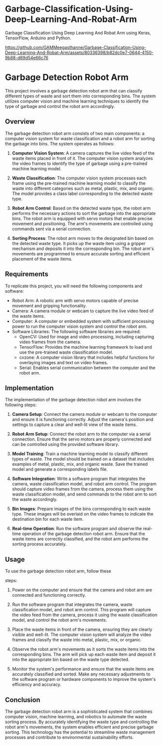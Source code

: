 # Garbage-Classification-Using-Deep-Learning-And-Robat-Arm
Garbage Classification Using Deep Learning And Robat Arm using Keras, TensorFlow, Arduino and Python.


https://github.com/GAMMeegasthanne/Garbage-Classification-Using-Deep-Learning-And-Robat-Arm/assets/80336398/b82dc0e7-0644-4150-9b88-d89d54e66c76

# Garbage Detection Robot Arm

This project involves a garbage detection robot arm that can classify different types of waste and sort them into corresponding bins. The system utilizes computer vision and machine learning techniques to identify the type of garbage and control the robot arm accordingly.

## Overview

The garbage detection robot arm consists of two main components: a computer vision system for waste classification and a robot arm for sorting the garbage into bins. The system operates as follows:

1. **Computer Vision System**: A camera captures the live video feed of the waste items placed in front of it. The computer vision system analyzes the video frames to identify the type of garbage using a pre-trained machine learning model.

2. **Waste Classification**: The computer vision system processes each frame using the pre-trained machine learning model to classify the waste into different categories such as metal, plastic, mix, and organic. The model provides a class label corresponding to the detected waste type.

3. **Robot Arm Control**: Based on the detected waste type, the robot arm performs the necessary actions to sort the garbage into the appropriate bins. The robot arm is equipped with servo motors that enable precise movement and positioning. The arm's movements are controlled using commands sent via a serial connection.

4. **Sorting Process**: The robot arm moves to the designated bin based on the detected waste type. It picks up the waste item using a gripper mechanism and deposits it into the corresponding bin. The robot arm's movements are programmed to ensure accurate sorting and efficient placement of the waste items.

## Requirements

To replicate this project, you will need the following components and software:

- Robot Arm: A robotic arm with servo motors capable of precise movement and gripping functionality.
- Camera: A camera module or webcam to capture the live video feed of the waste items.
- Computer: A computer or embedded system with sufficient processing power to run the computer vision system and control the robot arm.
- Software Libraries: The following software libraries are required:
  - OpenCV: Used for image and video processing, including capturing video frames from the camera.
  - TensorFlow: Provides the machine learning framework to load and use the pre-trained waste classification model.
  - cvzone: A computer vision library that includes helpful functions for overlaying images and text on video frames.
  - Serial: Enables serial communication between the computer and the robot arm.

## Implementation

The implementation of the garbage detection robot arm involves the following steps:

1. **Camera Setup**: Connect the camera module or webcam to the computer and ensure it is functioning correctly. Adjust the camera's position and settings to capture a clear and well-lit view of the waste items.

2. **Robot Arm Setup**: Connect the robot arm to the computer via a serial connection. Ensure that the servo motors are properly connected and can be controlled using the provided software library.

3. **Model Training**: Train a machine learning model to classify different types of waste. The model should be trained on a dataset that includes examples of metal, plastic, mix, and organic waste. Save the trained model and generate a corresponding labels file.

4. **Software Integration**: Write a software program that integrates the camera, waste classification model, and robot arm control. The program should capture video frames from the camera, process them using the waste classification model, and send commands to the robot arm to sort the waste accordingly.

5. **Bin Images**: Prepare images of the bins corresponding to each waste type. These images will be overlaid on the video frames to indicate the destination bin for each waste item.

6. **Real-time Operation**: Run the software program and observe the real-time operation of the garbage detection robot arm. Ensure that the waste items are correctly classified, and the robot arm performs the sorting process accurately.

## Usage

To use the garbage detection robot arm, follow these

 steps:

1. Power on the computer and ensure that the camera and robot arm are connected and functioning correctly.

2. Run the software program that integrates the camera, waste classification model, and robot arm control. This program will capture the video feed from the camera, process it using the waste classification model, and control the robot arm's movements.

3. Place the waste items in front of the camera, ensuring they are clearly visible and well-lit. The computer vision system will analyze the video frames and classify the waste into metal, plastic, mix, or organic.

4. Observe the robot arm's movements as it sorts the waste items into the corresponding bins. The arm will pick up each waste item and deposit it into the appropriate bin based on the waste type detected.

5. Monitor the system's performance and ensure that the waste items are accurately classified and sorted. Make any necessary adjustments to the software program or hardware components to improve the system's efficiency and accuracy.

## Conclusion

The garbage detection robot arm is a sophisticated system that combines computer vision, machine learning, and robotics to automate the waste sorting process. By accurately identifying the waste type and controlling the robot arm's movements, the system enables efficient and precise garbage sorting. This technology has the potential to streamline waste management processes and contribute to environmental sustainability efforts.
